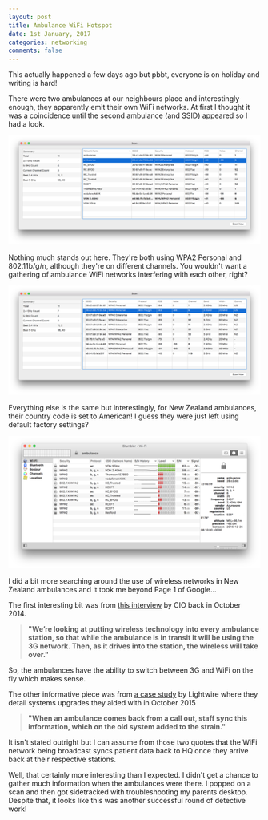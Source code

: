 ```yaml
---
layout: post
title: Ambulance WiFi Hotspot
date: 1st January, 2017
categories: networking
comments: false
---
```


This actually happened a few days ago but pbbt, everyone is on holiday and writing is hard!

There were two ambulances at our neighbours place and interestingly enough, they apparently emit their own WiFi networks. At first I thought it was a coincidence until the second ambulance (and SSID) appeared so I had a look.

[![Left half of a network scan][1]][1]

[1]: /img/ambulance/scan-left.png

Nothing much stands out here. They're both using WPA2 Personal and 802.11b/g/n, although they're on different channels. You wouldn't want a gathering of ambulance WiFi networks interfering with each other, right?

[![Right half of a network scan][2]][2]

[2]: /img/ambulance/scan-right.png

Everything else is the same but interestingly, for New Zealand ambulances, their country code is set to American! I guess they were just left using default factory settings?

[![A slightly more informative scan][3]][3]

[3]: /img/ambulance/stumbler.png

I did a bit more searching around the use of wireless networks in New Zealand ambulances and it took me beyond Page 1 of Google...

The first interesting bit was from [this interview](http://www.cio.co.nz/article/557698/mission-critical-ict-st-john-nz/) by CIO back in October 2014.

> **"We’re looking at putting wireless technology into every ambulance station, so that while the ambulance is in transit it will be using the 3G network. Then, as it drives into the station, the wireless will take over."**

So, the ambulances have the ability to switch between 3G and WiFi on the fly which makes sense.

The other informative piece was from [a case study](https://www.lightwire.co.nz/case-studies/st-john-hq-thames/) by Lightwire where they detail systems upgrades they aided with in October 2015

> **"When an ambulance comes back from a call out, staff sync this information, which on the old system added to the strain."**

It isn't stated outright but I can assume from those two quotes that the WiFi network being broadcast syncs patient data back to HQ once they arrive back at their respective stations.

Well, that certainly more interesting than I expected. I didn't get a chance to gather much information when the ambulances were there. I popped on a scan and then got sidetracked with troubleshooting my parents desktop. Despite that, it looks like this was another successful round of detective work!
